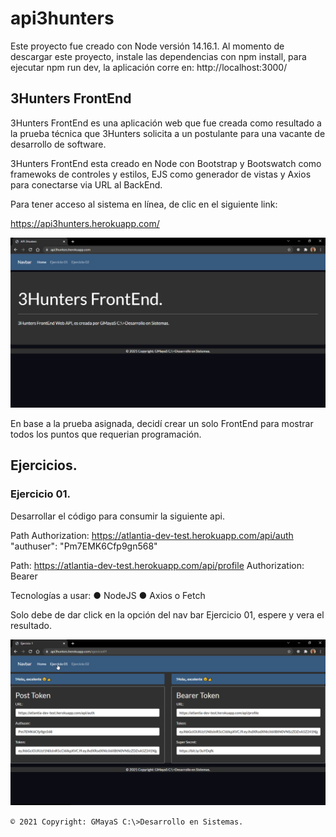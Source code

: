 # api3hunters

Este proyecto fue creado con Node versión 14.16.1.
Al momento de descargar este proyecto, instale las dependencias con npm install, para ejecutar npm run dev, la aplicación corre en: http://localhost:3000/
## 3Hunters FrontEnd

3Hunters FrontEnd es una aplicación web que fue creada como resultado a la prueba técnica que 3Hunters solicita a un postulante para una vacante de desarrollo de software.

3Hunters FrontEnd esta creado en Node con Bootstrap y Bootswatch como framewoks de controles y estilos, EJS como generador de vistas y Axios para conectarse via URL al BackEnd.

Para tener acceso al sistema en línea, de clic en el siguiente link:

https://api3hunters.herokuapp.com/

![](/images/img01.png)

En base a la prueba asignada, decidí crear un solo FrontEnd para mostrar todos los puntos que requerian programación.

## Ejercicios.
### Ejercicio 01.

Desarrollar el código para consumir la siguiente api.

Path Authorization: https://atlantia-dev-test.herokuapp.com/api/auth
"authuser": "Pm7EMK6Cfp9gn568"

Path: https://atlantia-dev-test.herokuapp.com/api/profile
Authorization: Bearer <Token>

Tecnologías a usar:
● NodeJS
● Axios o Fetch

Solo debe de dar click en la opción del nav bar Ejercicio 01, espere y vera el resultado.

![](/images/img02.png)


`© 2021 Copyright: GMayaS C:\>Desarrollo en Sistemas.`


